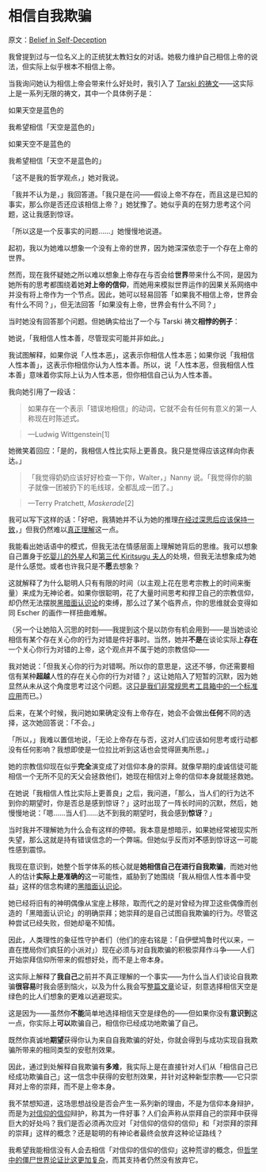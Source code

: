 # 相信自我欺骗

原文：[Belief in Self-Deception](https://www.readthesequences.com/Belief-In-Self-Deception)

我曾提到过与一位名义上的正统犹太教妇女的对话。她极力维护自己相信上帝的说法，但实际上似乎根本不相信上帝。

当我询问她认为相信上帝会带来什么好处时，我引入了 [Tarski 的祷文](https://www.readthesequences.com/The-Meditation-On-Curiosity)——这实际上是一系列无限的祷文，其中一个具体例子是：

如果天空是蓝色的

我希望相信「天空是蓝色的」

如果天空不是蓝色的

我希望相信「天空不是蓝色的」

「这不是我的哲学观点，」她对我说。

「我并不认为是，」我回答道。「我只是在问——假设上帝不存在，而且这是已知的事实，那么你是否还应该相信上帝？」她犹豫了。她似乎真的在努力思考这个问题，这让我感到惊讶。

「所以这是一个反事实的问题……」她慢慢地说道。

起初，我以为她难以想象一个没有上帝的世界，因为她深深依恋于一个存在上帝的世界。

然而，现在我怀疑她之所以难以想象上帝存在与否会给**世界**带来什么不同，是因为她所有的思考都围绕着她**对上帝的信仰**，而她用来模拟世界运作的因果关系网络中并没有将上帝作为一个节点。因此，她可以轻易回答「如果我不相信上帝，世界会有什么不同？」，但无法回答「如果没有上帝，世界会有什么不同？」

当时她没有回答那个问题。但她确实给出了一个与 Tarski 祷文**相悖的例子**：

她说，「我相信人性本善，尽管现实可能并非如此。」

我试图解释，如果你说「人性本恶」，这表示你相信人性本恶；如果你说「我相信人性本善」，这表示你相信你认为人性本善。所以，说「人性本恶，但我相信人性本善」意味着你实际上认为人性本恶，但你相信自己认为人性本善。

我向她引用了一段话：

> 如果存在一个表示「错误地相信」的动词，它就不会有任何有意义的第一人称现在时陈述式。

>

> —Ludwig Wittgenstein[1]

她微笑着回应：「是的，我相信人性比实际上更善良。我只是觉得应该这样向你表达。」

> 「我觉得奶奶应该好好检查一下你，Walter，」Nanny 说。「我觉得你的脑子就像一团被扔下的毛线球，全都乱成一团了。」

>

> —Terry Pratchett, *Maskerade*[2]

我可以写下这样的话：「好吧，我猜她并不认为她的推理[在经过深思后应该保持一致](https://www.readthesequences.com/The-Lens-That-Sees-Its-Own-Flaws)，」但我仍然难以[真正理解](https://www.readthesequences.com/Think-Like-Reality)这一点。

我能看出她话语中的模式，但我无法在情感层面上理解她背后的思维。我可以想象自己置身于[吃婴儿的外星人](https://www.greaterwrong.com/lw/y5/the_babyeating_aliens_18/)和[第三代 Kiritsugu 夫人](https://www.greaterwrong.com/lw/y7/the_super_happy_people_38/)的处境，但我无法想象成为她是什么感觉。或者也许我只是不**愿**去想象？

这就解释了为什么聪明人只有有限的时间（以主观上花在思考宗教上的时间来衡量）来成为无神论者。如果你很聪明，花了大量时间思考和捍卫自己的宗教信仰，却仍然无法摆脱[黑暗面认识论](https://www.readthesequences.com/Dark-Side-Epistemology)的束缚，那么过了某个临界点，你的思维就会变得如同 Escher 的画作一样扭曲难解。

（另一个让她陷入沉思的时刻——我提到这个是以防你有机会用到——是当她谈论相信有某个存在关心你的行为对错是件好事时。当然，她并**不是**在谈论实际上**存在**一个关心你行为对错的上帝，这个观点并不属于她的宗教信仰——

我对她说：「但我关心你的行为对错啊。所以你的意思是，这还不够，你还需要相信有某种**超越**人性的存在关心你的行为对错？」这让她陷入了短暂的沉默，因为她显然从未从这个角度思考过这个问题。这[只是我们非常规思考工具箱中的一个标准应用](https://www.readthesequences.com/How-To-Seem-And-Be-Deep)而已。）

后来，在某个时候，我问她如果确定没有上帝存在，她会不会做出**任何**不同的选择，这次她回答说：「不会。」

「所以，」我难以置信地说，「无论上帝存在与否，这对人们应该如何思考或行动都没有任何影响？我想即使是一位拉比听到这话也会觉得匪夷所思。」

她的宗教信仰现在似乎**完全**演变成了对信仰本身的崇拜。就像早期的虔诚信徒可能相信一个无所不见的天父会拯救他们，她现在相信对上帝的信仰本身就能拯救她。

在她说「我相信人性比实际上更善良」之后，我问道，「那么，当人们的行为达不到你的期望时，你是否总是感到惊讶？」这时出现了一阵长时间的沉默，然后，她慢慢地说：「嗯……当人们……达不到我的期望时，我会感到**惊讶**？」

当时我并不理解她为什么会有这样的停顿。我本意是想暗示，如果她经常被现实所失望，那么这就是持有错误信念的一个弊端。但她似乎反而对**不**感到惊讶这一可能性感到震惊。

我现在意识到，她整个哲学体系的核心就是**她相信自己在进行自我欺骗**，而她对他人的估计**实际上是准确的**这一可能性，威胁到了她围绕「我从相信人性本善中受益」这样的信念构建的[黑暗面认识论](https://www.readthesequences.com/Dark-Side-Epistemology)。

她已经将旧有的神明偶像从宝座上移除，取而代之的是对曾经为捍卫这些偶像而创造的「黑暗面认识论」的明确崇拜；她崇拜的是自己试图自我欺骗的行为。尽管这种尝试已经失败，但她却毫不知情。

因此，人类理性的象征性守护者们（他们的座右铭是：「自伊壁鸠鲁时代以来，一直在搅局你们疯狂的小派对」）现在必须与对自我欺骗的积极崇拜作斗争——人们开始崇拜信仰所带来的假想好处，而不是上帝本身。

这实际上解释了**我自己**之前并不真正理解的一个事实——为什么当人们谈论自我欺骗**很容易**时我会感到恼火，以及为什么我会写[整篇文章](https://www.readthesequences.com/Doublethink-Choosing-To-Be-Biased)论证，刻意选择相信天空是绿色的比人们想象的更难以逃避现实。

这是因为——虽然你**不能**简单地选择相信天空是绿色的——但如果你没有**意识到**这一点，你实际上**可以**欺骗自己，相信你已经成功地欺骗了自己。

既然你真诚地**期望**获得你认为来自自我欺骗的好处，你就会得到与成功实现自我欺骗所带来的相同类型的安慰剂效果。

因此，通过到处解释自我欺骗有**多难**，我实际上是在直接针对人们从「相信自己已经成功欺骗自己」这一信念中获得的安慰剂效果，并针对这种新型宗教——它只崇拜对上帝的崇拜，而不是上帝本身。

我不禁想知道，这场思想战役是否会产生一系列新的理由，不是为信仰本身辩护，而是为[对信仰的信仰](https://www.readthesequences.com/Belief-In-Belief)辩护，称其为一件好事？人们会声称从崇拜自己的崇拜中获得巨大的好处吗？我们是否必须再次应对「对信仰的信仰的信仰」和「对崇拜的崇拜的崇拜」这样的概念？还是聪明的有神论者最终会放弃这种论证路线？

我希望我能相信没有人会去相信「对信仰的信仰的信仰」这种荒谬的概念，但[哲学中的僵尸世界论证比这更加复杂](https://www.readthesequences.com/Zombies-Zombies)，而其支持者仍然没有放弃它。